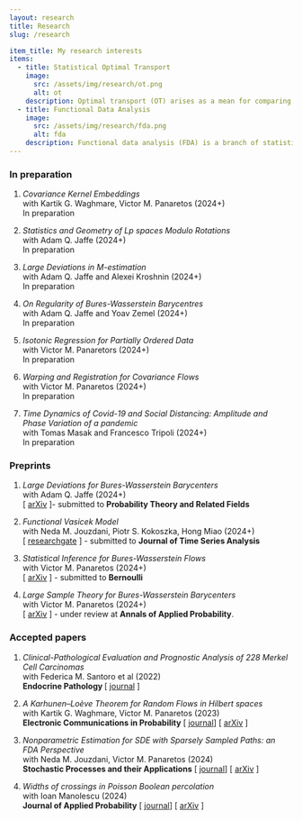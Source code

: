 ```yaml
---
layout: research
title: Research 
slug: /research

item_title: My research interests
items:
  - title: Statistical Optimal Transport
    image:
      src: /assets/img/research/ot.png
      alt: ot
    description: Optimal transport (OT) arises as a mean for comparing probability measures. It endows the space of probability measures with a peculiar geometrical structure, paving the way for its application in statistics, machine learning, and applied mathematics.
  - title: Functional Data Analysis
    image:
      src: /assets/img/research/fda.png
      alt: fda
    description: Functional data analysis (FDA) is a branch of statistics that analyses data providing information about curves, surfaces or anything else varying over a continuum. In its most general form, under an FDA framework, each sample element of functional data is considered to be a random function.
---
```


<!--- 
Preprints and accepted papers.
-->


<h3> In preparation </h3>

1. <em> Covariance  Kernel Embeddings</em>\
with Kartik G. Waghmare, Victor M. Panaretos  (2024+)\
In preparation

2.  <em> Statistics and Geometry of Lp spaces Modulo Rotations </em>\
with Adam Q. Jaffe (2024+)\
In preparation

3. <em> Large Deviations in M-estimation </em>\
with Adam Q. Jaffe and Alexei Kroshnin (2024+)\
In preparation

4. <em> On Regularity of Bures-Wasserstein Barycentres</em>\
with Adam Q. Jaffe and Yoav Zemel (2024+)\
In preparation

5. <em> Isotonic Regression for Partially Ordered Data</em>\
with Victor M. Panaretors (2024+)\
In preparation

6. <em> Warping and Registration for Covariance Flows </em>\
with  Victor M. Panaretos (2024+)\
In preparation

7. <em> Time Dynamics of Covid-19 and Social Distancing: Amplitude and Phase Variation of a pandemic</em>\
with  Tomas Masak and Francesco Tripoli (2024+)\
In preparation



<h3>Preprints</h3>


1. <em> Large Deviations for Bures-Wasserstein Barycenters</em>\
with  Adam Q. Jaffe (2024+)\
\[ <a href="https://arxiv.org/abs/2409.11384">arXiv</a> \]- submitted to <strong>Probability Theory and Related Fields</strong>

2. <em> Functional Vasicek Model </em>\
with Neda M. Jouzdani, Piotr S. Kokoszka,  Hong Miao (2024+)\
\[ <a href="https://www.researchgate.net/publication/384598436_Functional_Vasicek_Model">researchgate</a> \] - submitted to <strong>Journal of Time Series Analysis</strong>

3. <em> Statistical Inference for Bures-Wasserstein Flows</em>\
with Victor M. Panaretos (2024+)\
\[ <a href="https://arxiv.org/abs/2310.13764">arXiv</a> \] - submitted to <strong>Bernoulli</strong>

4. <em>Large Sample Theory for Bures-Wasserstein Barycenters</em>\
with Victor M. Panaretos (2024+)\
\[ <a href="https://arxiv.org/abs/2305.15592">arXiv</a> \] - under review at <strong>Annals of Applied Probability</strong>.



<h3>Accepted papers</h3>

1. <em>Clinical-Pathological Evaluation and Prognostic Analysis of 228 Merkel Cell Carcinomas </em>\
with Federica M. Santoro et al (2022)\
<strong>Endocrine Pathology </strong> \[ <a href="https://pubmed.ncbi.nlm.nih.gov/35551625/">journal</a> \]

2. <em>A Karhunen–Loève Theorem for Random Flows in Hilbert spaces </em>\
with Kartik G. Waghmare, Victor M. Panaretos (2023)\
 <strong>Electronic Communications in Probability</strong>
\[ <a href="https://projecteuclid.org/journals/electronic-communications-in-probability/volume-29/issue-none/A-KarhunenLo%C3%A8ve-theorem-for-random-flows-in-Hilbert-spaces/10.1214/24-ECP597.full">journal</a>\] 
\[ <a href="https://arxiv.org/abs/2303.00702">arXiv</a> \] 

3. <em>Nonparametric Estimation for SDE with Sparsely Sampled Paths: an FDA Perspective </em>\
with Neda M. Jouzdani, Victor M. Panaretos (2024)\
<strong>Stochastic Processes and their Applications</strong> \[ <a href="https://doi.org/10.1016/j.spa.2023.104239">journal</a>\] \[ <a href="https://arxiv.org/abs/2110.14433">arXiv</a> \]


4. <em>Widths of crossings in Poisson Boolean percolation </em>\
with Ioan Manolescu (2024)\
 <strong>Journal of Applied Probability</strong> \[ <a href="https://www.cambridge.org/core/journals/journal-of-applied-probability/article/widths-of-crossings-in-poisson-boolean-percolation/2710058348665CBD213519F54430CCD5">journal</a>\] \[ <a href="https://arxiv.org/abs/2211.11661">arXiv</a> \] 


<br />
